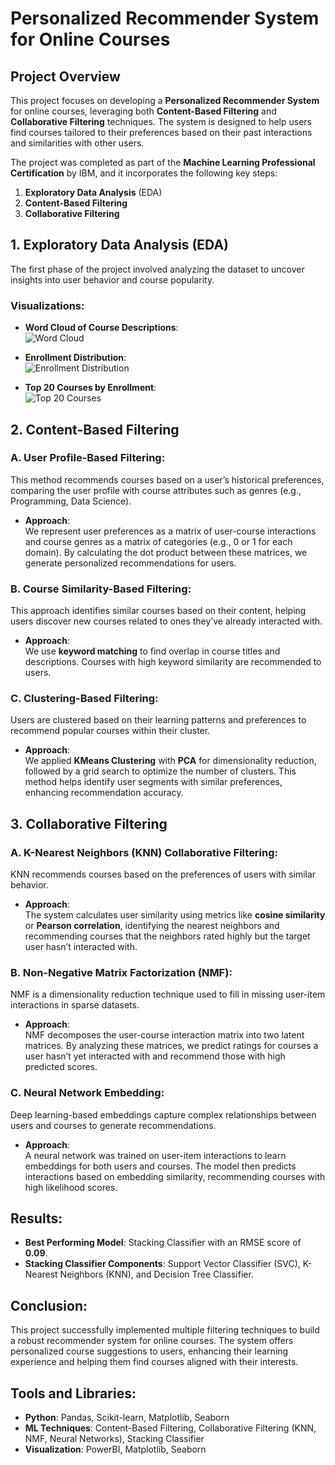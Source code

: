 # Personalized Recommender System for Online Courses

## Project Overview
This project focuses on developing a **Personalized Recommender System** for online courses, leveraging both **Content-Based Filtering** and **Collaborative Filtering** techniques. The system is designed to help users find courses tailored to their preferences based on their past interactions and similarities with other users. 

The project was completed as part of the **Machine Learning Professional Certification** by IBM, and it incorporates the following key steps:
1. **Exploratory Data Analysis** (EDA)
2. **Content-Based Filtering**
3. **Collaborative Filtering**

## 1. Exploratory Data Analysis (EDA)
The first phase of the project involved analyzing the dataset to uncover insights into user behavior and course popularity.

### Visualizations:
- **Word Cloud of Course Descriptions**:  
  ![Word Cloud](https://github.com/darKKnight14110/Recommender_System/assets/142472592/8a9211e0-3680-4444-9842-c9e11ba8f906)
  
- **Enrollment Distribution**:  
  ![Enrollment Distribution](https://github.com/darKKnight14110/Recommender_System/assets/142472592/d68ed356-e06b-4e94-9de3-796c87267dc7)
  
- **Top 20 Courses by Enrollment**:  
  ![Top 20 Courses](https://github.com/darKKnight14110/Recommender_System/assets/142472592/5de968a7-773b-4a1d-9141-a65892c05852)

## 2. Content-Based Filtering
### A. **User Profile-Based Filtering**:
This method recommends courses based on a user’s historical preferences, comparing the user profile with course attributes such as genres (e.g., Programming, Data Science).

- **Approach**:  
  We represent user preferences as a matrix of user-course interactions and course genres as a matrix of categories (e.g., 0 or 1 for each domain). By calculating the dot product between these matrices, we generate personalized recommendations for users.

### B. **Course Similarity-Based Filtering**:
This approach identifies similar courses based on their content, helping users discover new courses related to ones they’ve already interacted with.

- **Approach**:  
  We use **keyword matching** to find overlap in course titles and descriptions. Courses with high keyword similarity are recommended to users.

### C. **Clustering-Based Filtering**:
Users are clustered based on their learning patterns and preferences to recommend popular courses within their cluster.

- **Approach**:  
  We applied **KMeans Clustering** with **PCA** for dimensionality reduction, followed by a grid search to optimize the number of clusters. This method helps identify user segments with similar preferences, enhancing recommendation accuracy.

## 3. Collaborative Filtering
### A. **K-Nearest Neighbors (KNN) Collaborative Filtering**:
KNN recommends courses based on the preferences of users with similar behavior.

- **Approach**:  
  The system calculates user similarity using metrics like **cosine similarity** or **Pearson correlation**, identifying the nearest neighbors and recommending courses that the neighbors rated highly but the target user hasn’t interacted with.

### B. **Non-Negative Matrix Factorization (NMF)**:
NMF is a dimensionality reduction technique used to fill in missing user-item interactions in sparse datasets.

- **Approach**:  
  NMF decomposes the user-course interaction matrix into two latent matrices. By analyzing these matrices, we predict ratings for courses a user hasn’t yet interacted with and recommend those with high predicted scores.

### C. **Neural Network Embedding**:
Deep learning-based embeddings capture complex relationships between users and courses to generate recommendations.

- **Approach**:  
  A neural network was trained on user-item interactions to learn embeddings for both users and courses. The model then predicts interactions based on embedding similarity, recommending courses with high likelihood scores.

## Results:
- **Best Performing Model**: Stacking Classifier with an RMSE score of **0.09**.
- **Stacking Classifier Components**: Support Vector Classifier (SVC), K-Nearest Neighbors (KNN), and Decision Tree Classifier.

## Conclusion:
This project successfully implemented multiple filtering techniques to build a robust recommender system for online courses. The system offers personalized course suggestions to users, enhancing their learning experience and helping them find courses aligned with their interests.

## Tools and Libraries:
- **Python**: Pandas, Scikit-learn, Matplotlib, Seaborn
- **ML Techniques**: Content-Based Filtering, Collaborative Filtering (KNN, NMF, Neural Networks), Stacking Classifier
- **Visualization**: PowerBI, Matplotlib, Seaborn

